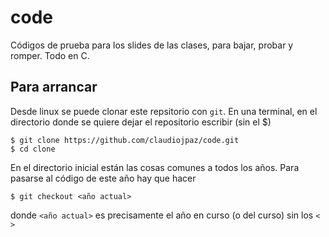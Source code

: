 # code
Códigos de prueba para los slides de las clases, para bajar, probar y romper. Todo en C.

## Para arrancar
Desde linux se puede clonar este repsitorio con `git`. En una terminal, en el directorio donde se quiere dejar el repositorio escribir (sin el $)
```
$ git clone https://github.com/claudiojpaz/code.git
$ cd clone
```

En el directorio inicial están las cosas comunes a todos los años. Para pasarse al código de este año hay que hacer
```
$ git checkout <año actual>
```
donde `<año actual>` es precisamente el año en curso (o del curso) sin los `< >`

